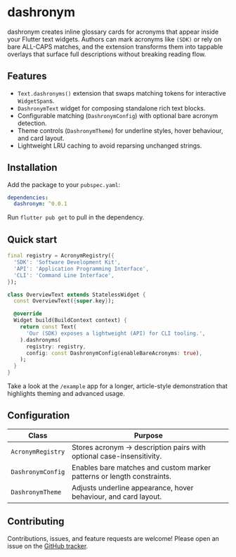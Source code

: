 # dashronym

dashronym creates inline glossary cards for acronyms that appear inside your Flutter text widgets. Authors can mark acronyms like `(SDK)` or rely on bare ALL-CAPS matches, and the extension transforms them into tappable overlays that surface full descriptions without breaking reading flow.

## Features

- `Text.dashronyms()` extension that swaps matching tokens for interactive `WidgetSpan`s.
- `DashronymText` widget for composing standalone rich text blocks.
- Configurable matching (`DashronymConfig`) with optional bare acronym detection.
- Theme controls (`DashronymTheme`) for underline styles, hover behaviour, and card layout.
- Lightweight LRU caching to avoid reparsing unchanged strings.

## Installation

Add the package to your `pubspec.yaml`:

```yaml
dependencies:
  dashronym: ^0.0.1
```

Run `flutter pub get` to pull in the dependency.

## Quick start

```dart
final registry = AcronymRegistry({
  'SDK': 'Software Development Kit',
  'API': 'Application Programming Interface',
  'CLI': 'Command Line Interface',
});

class OverviewText extends StatelessWidget {
  const OverviewText({super.key});

  @override
  Widget build(BuildContext context) {
    return const Text(
      'Our (SDK) exposes a lightweight (API) for CLI tooling.',
    ).dashronyms(
      registry: registry,
      config: const DashronymConfig(enableBareAcronyms: true),
    );
  }
}
```

Take a look at the `/example` app for a longer, article-style demonstration that highlights theming and advanced usage.

## Configuration

| Class | Purpose |
|-------|---------|
| `AcronymRegistry` | Stores acronym -> description pairs with optional case-insensitivity. |
| `DashronymConfig` | Enables bare matches and custom marker patterns or length constraints. |
| `DashronymTheme`  | Adjusts underline appearance, hover behaviour, and card layout. |

## Contributing

Contributions, issues, and feature requests are welcome! Please open an issue on the [GitHub tracker](https://github.com/chrismercredi/dashronym/issues).
